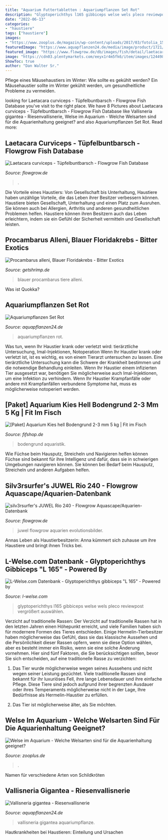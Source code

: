 ```yaml
---
title: "Aquarium Futtertabletten : Aquariumpflanzen Set Rot"
description: "Glyptoperichthys l165 gibbiceps welse wels pleco reviewpost vergrößert auswählen"
date: "2022-06-13"
categories:
- "haustiere"
tags: ["haustiere"]
images:
- "https://www.zooplus.de/magazin/wp-content/uploads/2017/03/fotolia_1573400.jpg"
featuredImage: "https://www.aquapflanzen24.de/media/image/product/1721/md/rote-schnellwachsender-aquariumpflanzen.jpg"
featured_image: "https://www.flowgrow.de/db/images/fish/detail/laetacara-curviceps-51234a364b23d.jpg"
image: "https://cdn03.plentymarkets.com/eeyx1r4m5fk6/item/images/124498/full/12081.jpg"
ShowToc: true
author: "Dan Walter Sr."
---
```



Pflege eines Mäusehaustiers im Winter: Wie sollte es gekühlt werden?
Ein Mäusehaustier sollte im Winter gekühlt werden, um gesundheitliche Probleme zu vermeiden.

	

		
looking for Laetacara curviceps - Tüpfelbuntbarsch - Flowgrow Fish Database you've visit to the right place. We have 8 Pictures about Laetacara curviceps - Tüpfelbuntbarsch - Flowgrow Fish Database like Vallisneria gigantea - Riesenvallisnerie, Welse im Aquarium - Welche Welsarten sind für die Aquarienhaltung geeignet? and also Aquariumpflanzen Set Rot. Read more:
		
    
## Laetacara Curviceps - Tüpfelbuntbarsch - Flowgrow Fish Database

<img loading=lazy src="https://www.flowgrow.de/db/images/fish/detail/laetacara-curviceps-51234a364b23d.jpg" onerror="this.onerror=null;this.src='https://tse3.mm.bing.net/th?id=OIP.CG-iVeSxj9D0BaweQ-N18QHaE7&amp;pid=15.1';" alt="Laetacara curviceps - Tüpfelbuntbarsch - Flowgrow Fish Database">

_Source: flowgrow.de_

>. 

	

Die Vorteile eines Haustiers: Von Gesellschaft bis Unterhaltung, Haustiere haben unzählige Vorteile, die das Leben ihrer Besitzer verbessern können.
Haustiere bieten Gesellschaft, Unterhaltung und einen Platz zum Ausruhen. Sie können auch bei Allergien, Arthritis und anderen gesundheitlichen Problemen helfen. Haustiere können ihren Besitzern auch das Leben erleichtern, indem sie ein Gefühl der Sicherheit vermitteln und Gesellschaft leisten.

    
## Procambarus Alleni, Blauer Floridakrebs - Bitter Exotics

<img loading=lazy src="http://getshrimp.de/WebRoot/Store1/Shops/79c851ab-fb01-437f-a0ec-26e145bfea71/54FE/B078/62DF/155B/E7D9/0A48/3507/5A9B/Procambarus_alleni04.jpg" onerror="this.onerror=null;this.src='https://tse4.mm.bing.net/th?id=OIP.LgROu7sPuLlph1-iZzzYSwHaEs&amp;pid=15.1';" alt="Procambarus alleni, Blauer Floridakrebs - Bitter Exotics">

_Source: getshrimp.de_

>blauer procambarus tiere alleni. 

	

Was ist Quokka?

    
## Aquariumpflanzen Set Rot

<img loading=lazy src="https://www.aquapflanzen24.de/media/image/product/1721/md/rote-schnellwachsender-aquariumpflanzen.jpg" onerror="this.onerror=null;this.src='https://tse3.mm.bing.net/th?id=OIP.gP4UsY5fp0ojZO6KfjwONQHaHa&amp;pid=15.1';" alt="Aquariumpflanzen Set Rot">

_Source: aquapflanzen24.de_

>aquariumpflanzen rot. 

	

Was tun, wenn Ihr Haustier krank oder verletzt wird: tierärztliche Untersuchung, Imal-Injektionen, Notoperation
Wenn Ihr Haustier krank oder verletzt ist, ist es wichtig, es von einem Tierarzt untersuchen zu lassen. Eine tierärztliche Untersuchung kann die Schwere der Krankheit bestimmen und die notwendige Behandlung einleiten. Wenn Ihr Haustier einem infizierten Tier ausgesetzt war, benötigen Sie möglicherweise auch Imal-Injektionen, um eine Infektion zu verhindern. Wenn Ihr Haustier Krampfanfälle oder andere mit Krampfanfällen verbundene Symptome hat, muss es möglicherweise notoperiert werden.

    
## [Paket] Aquarium Kies Hell Bodengrund 2-3 Mm 5 Kg | Fit Im Fisch

<img loading=lazy src="https://cdn03.plentymarkets.com/eeyx1r4m5fk6/item/images/124498/full/12081.jpg" onerror="this.onerror=null;this.src='https://tse1.mm.bing.net/th?id=OIP.69vKKtygUkB_-KVUNGicaQHaFB&amp;pid=15.1';" alt="[Paket] Aquarium Kies hell Bodengrund 2-3 mm 5 kg | Fit im Fisch">

_Source: fifshop.de_

>bodengrund aquaristik. 

	

Wie Füchse beim Hausputz, Streicheln und Navigieren helfen können
Füchse sind bekannt für ihre Intelligenz und dafür, dass sie in schwierigen Umgebungen navigieren können. Sie können bei Bedarf beim Hausputz, Streicheln und anderen Aufgaben helfen.

    
## Silv3rsurfer&#039;s JUWEL Rio 240 - Flowgrow Aquascape/Aquarien-Datenbank

<img loading=lazy src="https://www.flowgrow.de/db/images/aquarien/detail/silv3rsurfer-s-juwel-rio-240-5a4bafc2ed2c6.jpg" onerror="this.onerror=null;this.src='https://tse4.mm.bing.net/th?id=OIP.z4eIivu5oKm17WScyNC_RQHaEK&amp;pid=15.1';" alt="silv3rsurfer&#039;s JUWEL Rio 240 - Flowgrow Aquascape/Aquarien-Datenbank">

_Source: flowgrow.de_

>juwel flowgrow aquarien evolutionsbilder. 

	

Annas Leben als Haustierbesitzerin: Anna kümmert sich zuhause um ihre Haustiere und bringt ihnen Tricks bei.

    
## L-Welse.com Datenbank - Glyptoperichthys Gibbiceps &quot;L 165&quot; - Powered By

<img loading=lazy src="http://www.l-welse.com/gallery/files/1/5/2/2/4/l165_glyptoperichthys_gibbiceps_2563_1000.jpg" onerror="this.onerror=null;this.src='https://tse4.mm.bing.net/th?id=OIP.o1HE9iHxoBODOcBH1WjO5AHaE8&amp;pid=15.1';" alt="L-Welse.com Datenbank - Glyptoperichthys gibbiceps &quot;L 165&quot; - Powered by">

_Source: l-welse.com_

>glyptoperichthys l165 gibbiceps welse wels pleco reviewpost vergrößert auswählen. 

	

Verzicht auf traditionelle Rassen:
Der Verzicht auf traditionelle Rassen hat in den letzten Jahren einen Höhepunkt erreicht, und viele Familien haben sich für modernere Formen des Tieres entschieden. Einige Hermelin-Tierbesitzer haben möglicherweise das Gefühl, dass sie das klassische Aussehen und die Persönlichkeit dieser Rassen opfern, wenn sie diese Option wählen, aber es besteht immer ein Risiko, wenn sie eine solche Änderung vornehmen. Hier sind fünf Faktoren, die Sie berücksichtigen sollten, bevor Sie sich entscheiden, auf eine traditionelle Rasse zu verzichten:
1. Das Tier wurde möglicherweise wegen seines Aussehens und nicht wegen seiner Leistung gezüchtet. Viele traditionelle Rassen sind bekannt für ihr luxuriöses Fell, ihre lange Lebensdauer und ihre einfache Pflege. Diese Tiere sind jedoch aufgrund ihrer begrenzten Ausdauer oder ihres Temperaments möglicherweise nicht in der Lage, Ihre Bedürfnisse als Hermelin-Haustier zu erfüllen.

2. Das Tier ist möglicherweise älter, als Sie möchten.

    
## Welse Im Aquarium - Welche Welsarten Sind Für Die Aquarienhaltung Geeignet?

<img loading=lazy src="https://www.zooplus.de/magazin/wp-content/uploads/2017/03/fotolia_1573400.jpg" onerror="this.onerror=null;this.src='https://tse4.mm.bing.net/th?id=OIP.pjgTIay-KIgqVIG43gK59AHaE7&amp;pid=15.1';" alt="Welse im Aquarium - Welche Welsarten sind für die Aquarienhaltung geeignet?">

_Source: zooplus.de_

>. 

	

Namen für verschiedene Arten von Schildkröten

    
## Vallisneria Gigantea - Riesenvallisnerie

<img loading=lazy src="https://www.aquapflanzen24.de/media/image/product/1584/md/riesenvallisnerie-vallisneria-gigantea.jpg" onerror="this.onerror=null;this.src='https://tse2.mm.bing.net/th?id=OIP.nw8-iqpwe6qFQa9z7fbSjQHaHa&amp;pid=15.1';" alt="Vallisneria gigantea - Riesenvallisnerie">

_Source: aquapflanzen24.de_

>vallisneria gigantea aquariumpflanze. 

	

Hautkrankheiten bei Haustieren: Einteilung und Ursachen

